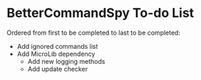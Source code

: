# BetterCommandSpy To-do List
Ordered from first to be completed to last to be completed:
* Add ignored commands list
* Add MicroLib dependency
    * Add new logging methods
    * Add update checker